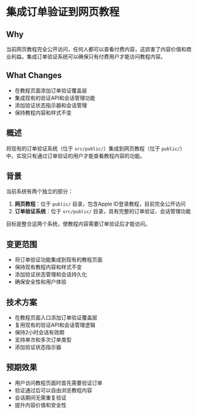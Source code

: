 # 集成订单验证到网页教程

## Why
当前网页教程完全公开访问，任何人都可以查看付费内容，这损害了内容价值和商业利益。集成订单验证系统可以确保只有付费用户才能访问教程内容。

## What Changes
- 在教程页面添加订单验证覆盖层
- 集成现有的验证API和会话管理功能
- 添加验证状态指示器和会话管理
- 保持教程内容和样式不变

## 概述

将现有的订单验证系统（位于 `src/public/`）集成到网页教程（位于 `public/`）中，实现只有通过订单验证的用户才能查看教程内容的功能。

## 背景

当前系统有两个独立的部分：
1. **网页教程**：位于 `public/` 目录，包含Apple ID登录教程，目前完全公开访问
2. **订单验证系统**：位于 `src/public/` 目录，具有完整的订单验证、会话管理功能

目标是整合这两个系统，使教程内容需要订单验证后才能访问。

## 变更范围

- 将订单验证功能集成到现有的教程页面
- 保持现有教程内容和样式不变
- 添加验证状态管理和会话持久化
- 确保安全性和用户体验

## 技术方案

- 在教程页面入口添加订单验证覆盖层
- 复用现有的验证API和会话管理逻辑
- 保持2小时会话有效期
- 支持单次和多次订单类型
- 添加验证状态指示器

## 预期效果

- 用户访问教程页面时首先需要验证订单
- 验证通过后可以自由浏览教程内容
- 会话期间无需重复验证
- 提升内容价值和安全性